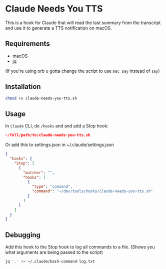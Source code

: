 # Claude Needs You TTS

This is a hook for Claude that will read the last summary from the transcript and use it to generate a TTS notification on macOS.

## Requirements

- macOS
- jq

(If you're using orb u gotta change the script to use `mac say` instead of `say`)

## Installation

```bash
chmod +x claude-needs-you-tts.sh
```

## Usage

In `claude` CLI, do `/hooks` and and add a Stop hook:

```json
~/full/path/to/claude-needs-you-tts.sh
```

Or add this to settings.json in ~/.claude/settings.json

```json
{
  "hooks": {
    "Stop": [
      {
        "matcher": "",
        "hooks": [
          {
            "type": "command",
            "command": "~/dev/tools/hooks/claude-needs-you-tts.sh"
          }
        ]
      }
    ]
  }
}
```

## Debugging

Add this hook to the Stop hook to log all commands to a file. (Shows you what arguments are being passed to the script)

```bash
jq '.' >> ~/.claude/bash-command-log.txt
```
